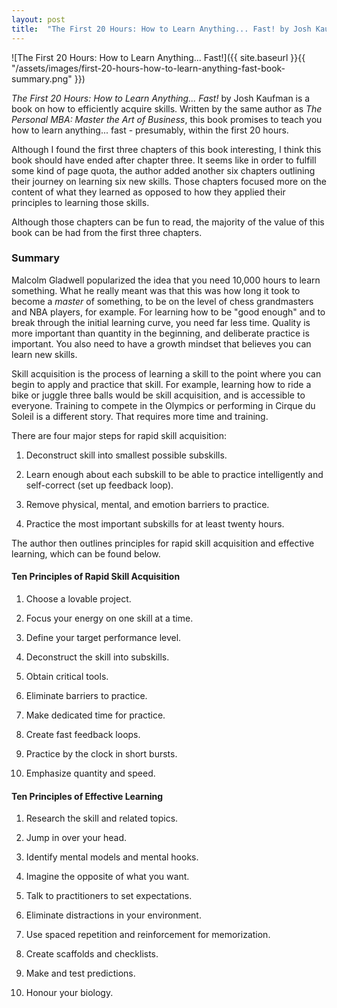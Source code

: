 ```yaml
---
layout: post
title:  "The First 20 Hours: How to Learn Anything... Fast! by Josh Kaufman Book Summary"
---
```


![The First 20 Hours: How to Learn Anything... Fast!]({{ site.baseurl }}{{ "/assets/images/first-20-hours-how-to-learn-anything-fast-book-summary.png" }})

*The First 20 Hours: How to Learn Anything... Fast!* by Josh Kaufman is a book on how to efficiently acquire skills. Written by the same author as *The Personal MBA: Master the Art of Business*, this book promises to teach you how to learn anything... fast - presumably, within the first 20 hours.

Although I found the first three chapters of this book interesting, I think this book should have ended after chapter three. It seems like in order to fulfill some kind of page quota, the author added another six chapters outlining their journey on learning six new skills. Those chapters focused more on the content of what they learned as opposed to how they applied their principles to learning those skills.

Although those chapters can be fun to read, the majority of the value of this book can be had from the first three chapters.

### Summary

Malcolm Gladwell popularized the idea that you need 10,000 hours to learn something. What he really meant was that this was how long it took to become a *master* of something, to be on the level of chess grandmasters and NBA players, for example. For learning how to be "good enough" and to break through the initial learning curve, you need far less time. Quality is more important than quantity in the beginning, and deliberate practice is important. You also need to have a growth mindset that believes you can learn new skills.

Skill acquisition is the process of learning a skill to the point where you can begin to apply and practice that skill. For example, learning how to ride a bike or juggle three balls would be skill acquisition, and is accessible to everyone. Training to compete in the Olympics or performing in Cirque du Soleil is a different story. That requires more time and training.

There are four major steps for rapid skill acquisition:

1. Deconstruct skill into smallest possible subskills.

2. Learn enough about each subskill to be able to practice intelligently and self-correct (set up feedback loop).

3. Remove physical, mental, and emotion barriers to practice.

4. Practice the most important subskills for at least twenty hours.

The author then outlines principles for rapid skill acquisition and effective learning, which can be found below.

#### Ten Principles of Rapid Skill Acquisition

1. Choose a lovable project.

2. Focus your energy on one skill at a time.

3. Define your target performance level.

4. Deconstruct the skill into subskills.

5. Obtain critical tools.

6. Eliminate barriers to practice.

7. Make dedicated time for practice.

8. Create fast feedback loops.

9. Practice by the clock in short bursts.

10. Emphasize quantity and speed.

#### Ten Principles of Effective Learning

1. Research the skill and related topics.

2. Jump in over your head.

3. Identify mental models and mental hooks.

4. Imagine the opposite of what you want.

5. Talk to practitioners to set expectations.

6. Eliminate distractions in your environment.

7. Use spaced repetition and reinforcement for memorization.

8. Create scaffolds and checklists.

9. Make and test predictions.

10. Honour your biology.
